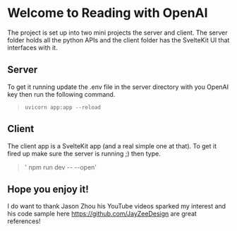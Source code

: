 # Welcome to Reading with OpenAI


The project is set up into two mini projects the server and client.
The server folder holds all the python APIs and the client folder has
the SvelteKit UI that interfaces with it.

## Server
To get it running update the .env file in the server directory
with you OpenAI key then run the following command.

> `uvicorn app:app --reload`


## Client
The client app is a SvelteKit app (and a real simple one at that).
To get it fired up make sure the server is running ;) then type.

> ' npm run dev -- --open'

## Hope you enjoy it!
I do want to thank Jason Zhou his YouTube videos sparked my interest
and his code sample here https://github.com/JayZeeDesign are great references!